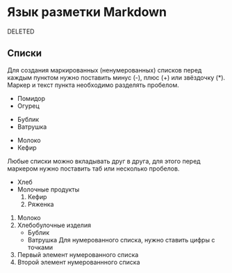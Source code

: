 # Язык разметки Markdown

DELETED

## Списки
Для создания маркированных (ненумерованных) списков перед каждым пунктом нужно поставить минус (-), плюс (+) или звёздочку (*). Маркер и текст пункта необходимо разделять пробелом.
- Помидор
- Огурец

+ Бублик
+ Ватрушка

* Молоко
* Кефир

Любые списки можно вкладывать друг в друга, для этого перед маркером нужно поставить таб или несколько пробелов.
+ Хлеб
+ Молочные продукты
  1. Кефир
  2. Ряженка

1. Молоко
2. Хлебобулочные изделия
    + Бублик
    + Ватрушка
Для нумерованного списка, нужно ставить цифры с точками
1. Первый элемент нумерованного списка
2. Второй элемент нумерованнного списка